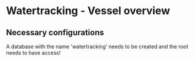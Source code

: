 # Watertracking - Vessel overview

## Necessary configurations

A database with the name 'watertracking' needs to be created and the root needs to have access!